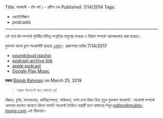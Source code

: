 Title: পডকাস্ট - চাঁদ পর্ব ১ - প্রদীপ দেব
Published: 7/14/2014
Tags:
  - জ্যোতির্বিজ্ঞান
  - podcasts
---

এই পর্বে চাঁদ সম্পর্কে পৃথিবীর বিভিন্ন সংস্কৃতির মানুষের সংস্কার ও বিশ্বাস সম্পর্কে আলোকপাত করা হয়েছে।

মুক্তমনা বাংলা ব্লগে পডকাস্টটি রয়েছে [এখানে](https://drive.google.com/open?id=1B3N6dKODMvwiSBOe5AxRg_FEVFodBC9X)। প্রকাশনার তারিখ 7/14/2017

- [soundcloud playlist](https://soundcloud.com/mukto-mona)
- [podcast archive link](http://web.archive.org/web/20191023151006/http://podcast.mukto-mona.com)
- [apple podcast](https://podcasts.apple.com/us/podcast/id1212085883)
- [Google Play Music](https://play.google.com/music/listen#/ps/Izc4javhi5igs66olhdfex42cxa)

**মন্তব্য**
[Biplob Rahman](https://disqus.com/by/biplobrahman) on March 25, 2019
> দারুন উদ্যোগ! কত অজানা রে!

_বিজ্ঞান, যুক্তি, মানবতাবাদ, ধর্মনিরপেক্ষতা, নাস্তিকতা, দর্শন নানা বিষয় নিয়ে শুনুন মুক্তমনা পডকাস্ট। পডকাস্ট সম্পর্কে আপনার মতামত জানাতে কিংবা আপনি পডকাস্ট তৈরিতে আগ্রহী হলে আমাদের লিখুন editor@mukto-mona.com এই ঠিকানায়।_
